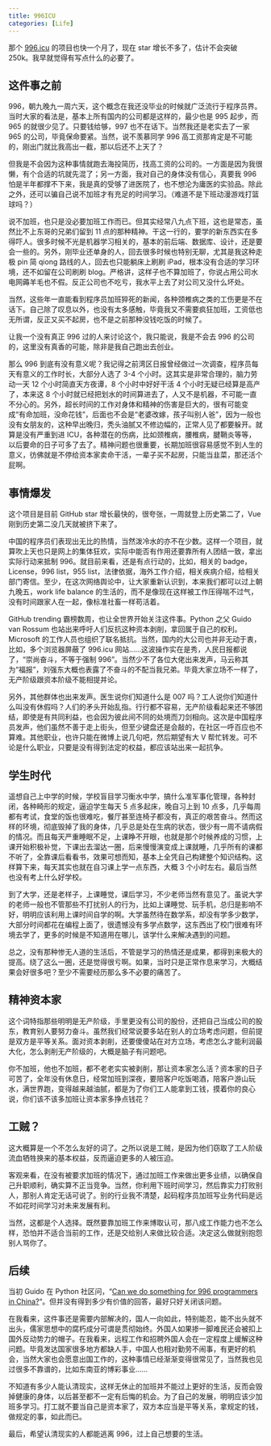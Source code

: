 ```yaml
---
title: 996ICU
categories: [Life]
---
```


那个 [996.icu](https://github.com/996icu/996.ICU) 的项目也快一个月了，现在 star 增长不多了，估计不会突破 250k。我早就觉得有写点什么的必要了。

<!-- more -->

## 这件事之前

996，朝九晚九一周六天，这个概念在我还没毕业的时候就广泛流行于程序员界。当时大家的看法是，基本上所有国内的公司都是这样的，最少也是 995 起步，而 965 的就很少见了。只要钱给够，997 也不在话下。当然我还是老实去了一家 965 的公司，毕竟保命要紧。当然，说不羡慕同学 996 高工资那肯定是不可能的，刚出门就比我高出一截，那以后还不上天了？

但我是不会因为这种事情就跑去海投简历，找高工资的公司的。一方面是因为我很懒，有个合适的坑就先混了；另一方面，我对自己的身体没有信心，真要我 996 怕是半年都撑不下来，我是真的受够了进医院了，也不想沦为庸医的实验品。除此之外，还可以骗自己说不加班才有充足的时间学习。（难道不是下班动漫游戏打篮球吗？）

说不加班，也只是没必要加班工作而已。但其实经常八九点下班，这也是常态，虽然比不上东哥的兄弟们留到 11 点的那种精神。干这一行的，要学的新东西实在多得吓人。很多时候不光是机器学习相关的，基本的前后端、数据库、设计，还是要会一些的。另外，刚毕业还单身的人，回去很多时候也特别无聊，尤其是我这种走极 pin 简 qiong 路线的人，回去也只能躺床上刷刷 iPad，根本没有合适的学习环境，还不如留在公司刷刷 blog。严格讲，这样子也不算加班了，你说占用公司水电网薅羊毛也不假。反正公司也不吃亏，我水平上去了对公司又没什么坏处。

当然，这些年一直能看到程序员加班猝死的新闻，各种颈椎病之类的工伤更是不在话下。自己除了叹息以外，也没有太多感触，毕竟我又不需要疯狂加班，工资低也无所谓，反正又买不起房，也不是之前那种没钱吃饭的时候了。

让我一个没有真正 996 过的人来讨论这个，我只能说，我是不会去 996 的公司的，这里没有真香的可能，除非是我自己跑出去创业。

那么 996 到底有没有意义呢？我记得之前湾区日报曾经做过一次调查，程序员每天有意义的工作时长，大部分人选了 3-4 个小时。这其实是非常合理的，脑力劳动一天 12 个小时简直天方夜谭，8 个小时中好好干活 4 个小时无疑已经算是高产了，本来这 8 个小时就已经把划水的时间算进去了，人又不是机器，不可能一直不分心的。另外，超长时间的工作对身体和精神的伤害是巨大的，很有可能变成“有命加班，没命花钱”，后面也不会是“老婆改嫁，孩子叫别人爸”，因为一般也没有女朋友的，这种早出晚归，秃头油腻又不修边幅的，正常人见了都要躲开。就算是没有严重到进 ICU，各种潜在的伤病，比如颈椎病，腰椎病，腱鞘炎等等，以后要命的日子可多了去了。精神问题也很重要，长期加班很容易感觉不到人生的意义，彷佛就是不停给资本家卖命干活，一辈子买不起房，只能当韭菜，那还活个屁啊。

## 事情爆发

这个项目是目前 GitHub star 增长最快的，很夸张，一周就登上历史第二了，Vue 刚到历史第二没几天就被挤下来了。

中国的程序员们表现出无比的热情，当然泼冷水的亦不在少数。这样一个项目，就算吹上天也只是网上的集体狂欢，实际中能否有作用还要靠所有人团结一致，拿出实际行动来抵制 996。就目前来看，还是有点行动的，比如，相关的 badge，License，996 list，955 list，法律依据，海外工作介绍，相关疾病介绍，给相关部门寄信。至少，在这次网络舆论中，让大家重新认识到，本来我们都可以过上朝九晚五，work life balance 的生活的，而不是像现在这样被工作压得喘不过气，没有时间跟家人在一起，像标准社畜一样苟活着。

GitHub trending 霸榜数周，也让全世界开始关注这件事。Python 之父 Guido van Rossum 也站出来呼吁人们反抗这种资本剥削，拿回属于自己的权利。Microsoft 的工作人员也组织了联名抵抗。当然，国内的大公司也并非无动于衷，比如，多个浏览器屏蔽了 996.icu 网站……这波操作实在是秀，人民日报都说了，“崇尚奋斗，不等于强制 996”。当然少不了各位大佬出来发声，马云称其为“福报”，刘强东大概也表露了不奋斗的不配当我兄弟。毕竟大家立场不一样了，无产阶级跟资本阶级不能相提并论。

另外，其他群体也出来发声。医生说你们知道什么是 007 吗？工人说你们知道什么叫没有休假吗？人们的矛头开始乱指。行行都不容易，无产阶级看起来还不够团结，即使是有共同利益，也会因为彼此间不同的处境而刀剑相向。这次是中国程序员发声，他们虽然不善于走上街头，但至少键盘还是会敲的，在社区一呼百应也不算难。其他职业，也许只能在微博上说几句吧，然后期望有大 V 帮忙转发。可不论是什么职业，只要是没有得到法定的权益，都应该站出来一起抗争。

## 学生时代

遥想自己上中学的时候，学校盲目学习衡水中学，搞什么准军事化管理，各种封闭，各种畸形的规定，逼迫学生每天 5 点多起床，晚自习上到 10 点多，几乎每周都有考试，食堂的饭也很难吃，餐厅甚至连椅子都没有，真正的艰苦奋斗。然而这样的环境，彻底毁掉了我的身体，几乎总是处在生病的状态，很少有一周不请病假的情况。而且每天严重睡眠不足，上课睁不开眼，也就是那个时候养成的习惯，上课开始积极补觉，下课出去溜达一圈，后来慢慢演变成上课就睡，几乎所有的课都不听了，全靠课后看看书，效果可想而知，基本上全凭自己构建整个知识结构。这样算下来，每天其实也就在自习课上学一点东西，大概 3 个小时左右。最后当然也没有考上什么好学校。

到了大学，还是老样子，上课睡觉，课后学习，不少老师当然有意见了。虽说大学的老师一般也不管那些不打扰别人的行为，比如上课睡觉、玩手机，总归是影响不好，明明应该利用上课时间自学的啊。大学虽然待在数学系，却没有学多少数学，大部分时间都花在编程上面了，很遗憾没有多学点数学，这东西出了校门很难有环境去学了，更多的时候是不知道用在哪儿，该学什么来解决遇到的问题。

总之，没有那种惨无人道的生活后，不管是学习的热情还是成果，都得到来极大的提高。绕了这么一圈，还是觉得很亏啊。如果，当时只是正常作息来学习，大概结果会好很多吧？至少不需要经历那么多不必要的痛苦了。

## 精神资本家

这个词特指那些明明是无产阶级，手里更没有公司的股份，还把自己当成公司的股东，教育别人要努力奋斗。虽然我们经常说要多站在别人的立场考虑问题，但前提是双方是平等关系。面对资本剥削，还要傻傻站在对方立场，考虑怎么才能利润最大化，怎么剥削无产阶级的，大概是脑子有问题吧。

你不加班，他也不加班，都不老老实实被剥削，那让资本家怎么活？资本家的日子可苦了，全年没有休息日，经常加班到深夜，要陪客户吃饭喝酒，陪客户游山玩水，满世界跑，变得越来越油腻，都是为了你们工人能拿到工钱，摸着你的良心说，你们该不该多加班让资本家多挣点钱花？

## 工贼？

这大概算是一个不怎么友好的词了。之所以说是工贼，是因为他们窃取了工人阶级流血牺牲换来的基本权益，反而逼迫更多的人被压迫。

客观来看，在没有被要求加班的情况下，通过加班工作来做出更多业绩，以确保自己升职顺利，确实算不正当竞争。当然，你利用下班时间学习，然后靠实力打败别人，那别人肯定无话可说了。别的行业我不清楚，起码程序员加班写业务代码是远不如花时间学习对未来发展有利。

当然，这都是个人选择。既然要靠加班工作来博取认可，那八成工作能力也不怎么样，恐怕并不适合当前的工作，还是交给别人来做比较合适。决定这么做就别抱怨别人骂你了。

## 后续

当初 Guido 在 Python 社区问，“[Can we do something for 996 programmers in China?](https://discuss.python.org/t/can-we-do-something-for-996-programmers-in-china/1119)“。但并没有得到多少有价值的回答，最好只好关闭该问题。

在我看来，这件事还是需要内部解决的，国人一向如此，特别能忍，能不出头就不出头，儒家思想中的腐朽成分可谓是贯彻始终。外国人如果掺一脚难民还会被扣上国外反动势力的帽子。在我看来，远程工作和招聘外国人会在一定程度上缓解这种问题。毕竟发达国家很多地方都缺人手，中国人也相对勤劳不闹事，有更好的机会，当然大家也会愿意出国工作的，这种事情已经渐渐变得很常见了，当然我也见过很多不靠谱的，比如东南亚的博彩事业……

不知道有多少人能认清现实，这样无休止的加班并不能过上更好的生活，反而会毁掉健康的身体，以后甚至都不一定有后悔的机会。为了自己的发展，明明应该少加班多学习。打工就不要当自己是资本家了，双方本应当是平等关系，拿规定的钱，做规定的事，如此而已。

最后，希望认清现实的人都能逃离 996，过上自己想要的生活。
